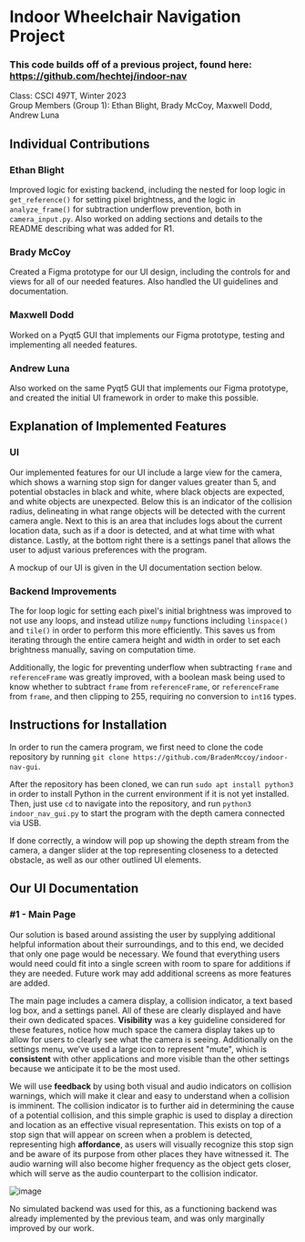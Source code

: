 # Indoor Wheelchair Navigation Project
### This code builds off of a previous project, found here: https://github.com/hechtej/indoor-nav

Class: CSCI 497T, Winter 2023\
Group Members (Group 1): Ethan Blight, Brady McCoy, Maxwell Dodd, Andrew Luna

## Individual Contributions

### Ethan Blight
Improved logic for existing backend, including the nested for loop logic in `get_reference()` for setting pixel brightness, and the logic in `analyze_frame()` for subtraction underflow prevention, both in `camera_input.py`. Also worked on adding sections and details to the README describing what was added for R1.
### Brady McCoy
Created a Figma prototype for our UI design, including the controls for and views for all of our needed features. Also handled the UI guidelines and documentation.
### Maxwell Dodd
Worked on a Pyqt5 GUI that implements our Figma prototype, testing and implementing all needed features.
### Andrew Luna
Also worked on the same Pyqt5 GUI that implements our Figma prototype, and created the initial UI framework in order to make this possible.

## Explanation of Implemented Features

### UI
Our implemented features for our UI include a large view for the camera, which shows a warning stop sign for danger values greater than 5, and potential obstacles in black and white, where black objects are expected, and white objects are unexpected. Below this is an indicator of the collision radius, delineating in what range objects will be detected with the current camera angle. Next to this is an area that includes logs about the current location data, such as if a door is detected, and at what time with what distance. Lastly, at the bottom right there is a settings panel that allows the user to adjust various preferences with the program.

A mockup of our UI is given in the UI documentation section below.

### Backend Improvements
The for loop logic for setting each pixel's initial brightness was improved to not use any loops, and instead utilize `numpy` functions including `linspace()` and `tile()` in order to perform this more efficiently. This saves us from iterating through the entire camera height and width in order to set each brightness manually, saving on computation time.

Additionally, the logic for preventing underflow when subtracting `frame` and `referenceFrame` was greatly improved, with a boolean mask being used to know whether to subtract `frame` from `referenceFrame`, or `referenceFrame` from `frame`, and then clipping to 255, requiring no conversion to `int16` types.

## Instructions for Installation
In order to run the camera program, we first need to clone the code repository by running `git clone https://github.com/BradenMccoy/indoor-nav-gui`.

After the repository has been cloned, we can run `sudo apt install python3` in order to install Python in the current environment if it is not yet installed. Then, just use `cd` to navigate into the repository, and run `python3 indoor_nav_gui.py` to start the program with the depth camera connected via USB.

If done correctly, a window will pop up showing the depth stream from the camera, a danger slider at the top representing closeness to a detected obstacle, as well as our other outlined UI elements.

## Our UI Documentation

### #1 - Main Page

Our solution is based around assisting the user by supplying additional helpful information about their surroundings, and to this end, we decided that only one page would be necessary. We found that everything users would need could fit into a single screen with room to spare for additions if they are needed. Future work may add additional screens as more features are added.

The main page includes a camera display, a collision indicator, a text based log box, and a settings panel. All of these are clearly displayed and have their own dedicated spaces. **Visibility** was a key guideline considered for these features, notice how much space the camera display takes up to allow for users to clearly see what the camera is seeing. Additionally on the settings menu, we’ve used a large icon to represent "mute", which is **consistent** with other applications and more visible than the other settings because we anticipate it to be the most used.

We will use **feedback** by using both visual and audio indicators on collision warnings, which will make it clear and easy to understand when a collision is imminent. The collision indicator is to further aid in determining the cause of a potential collision, and this simple graphic is used to display a direction and location as an effective visual representation. This exists on top of a stop sign that will appear on screen when a problem is detected, representing high **affordance**, as users will visually recognize this stop sign and be aware of its purpose from other places they have witnessed it. The audio warning will also become higher frequency as the object gets closer, which will serve as the audio counterpart to the collision indicator.

![image](https://user-images.githubusercontent.com/13970556/219263404-354d13b7-30e5-42de-9ccc-30ce7ede7acd.png)

No simulated backend was used for this, as a functioning backend was already implemented by the previous team, and was only marginally improved by our work.
